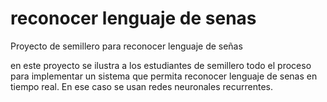 # reconocer lenguaje de senas

Proyecto de semillero para reconocer lenguaje de señas 

en este proyecto se ilustra a los estudiantes de semillero todo el proceso para implementar un sistema que permita reconocer lenguaje de senas en tiempo real. En ese caso se usan redes neuronales recurrentes.
